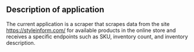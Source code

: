 ## Description of application
The current application is a scraper that scrapes data from the site https://styleinform.com/ for available products in the online store and receives a specific endpoints such as SKU, inventory count, and inventory description.
